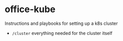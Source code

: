 # office-kube
Instructions and playbooks for setting up a k8s cluster

- `/cluster` everything needed for the cluster itself
